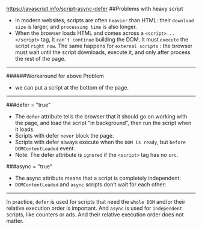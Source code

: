 https://javascript.info/script-async-defer
##Problems with heavy script
- In modern websites, scripts are often `heavier` than HTML: their `download size` is larger, and `processing time` is also longer.
- When the browser loads HTML and comes across a `<script>...</script>` tag, it `can’t continue` building the DOM. It must `execute` the script `right now`. The same happens for `external scripts` <script src="..."></script>: the browser must wait until the script downloads, execute it, and only after process the rest of the page.
***
######Workaround for above Problem

-   we can put a script at the bottom of the page.
***

###defer = "true"
- The `defer` attribute tells the browser that it should go on working with the page, and load the script “in background”, then run the script when it loads.
- Scripts with defer `never` block the page.
- Scripts with defer always execute when the `DOM is ready`, but `before DOMContentLoaded` event.
- Note: The defer attribute is `ignored` if the `<script>` tag has no `src`.

###async = "true"
- The async attribute means that a script is completely independent:
- `DOMContentLoaded` and `async` scripts don’t wait for each other:
***

In practice, `defer` is used for scripts that need the `whole DOM` and/or their relative execution order is important. And `async` is used for `independent` scripts, like counters or ads. And their relative execution order does not matter.
